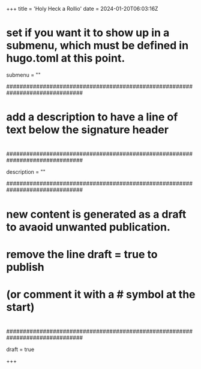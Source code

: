 +++
title = 'Holy Heck a Rollio'
date = 2024-01-20T06:03:16Z
# set if you want it to show up in a submenu, which must be defined in hugo.toml at this point.
submenu = ""

###############################################################################
# 
# add a description to have a line of text below the signature header
# 
###############################################################################

description = ""

###############################################################################
# 
# new content is generated as a draft to avaoid unwanted publication.
# remove the line draft = true to publish
# (or comment it with a # symbol at the start)
# 
###############################################################################

draft = true

+++
